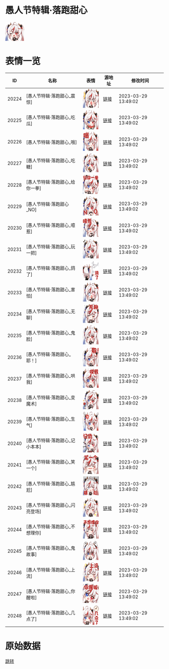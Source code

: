 # 愚人节特辑·落跑甜心

<img src="./cover.png" height="60" alt="cover" />

# 表情一览

|ID|名称|表情|源地址|修改时间|
|----|----|----|----|----|
|20224|[愚人节特辑·落跑甜心_震惊]|<img src="./pic/020224_%5B愚人节特辑·落跑甜心_震惊%5D.png" height="60" alt="震惊"/>|[链接](https://i0.hdslb.com/bfs/garb/item/00700f33b32f5035d12f411b787aa63b5075aa4f.png)|2023-03-29 13:49:02|
|20225|[愚人节特辑·落跑甜心_吃瓜]|<img src="./pic/020225_%5B愚人节特辑·落跑甜心_吃瓜%5D.png" height="60" alt="吃瓜"/>|[链接](https://i0.hdslb.com/bfs/garb/item/f05538c480d00412ecb4a16a42ee59167f7bb4f7.png)|2023-03-29 13:49:02|
|20226|[愚人节特辑·落跑甜心_哦]|<img src="./pic/020226_%5B愚人节特辑·落跑甜心_哦%5D.png" height="60" alt="哦"/>|[链接](https://i0.hdslb.com/bfs/garb/item/f16fe672525f522ba8f1845b1dac516b1ff14522.png)|2023-03-29 13:49:02|
|20227|[愚人节特辑·落跑甜心_吃糖]|<img src="./pic/020227_%5B愚人节特辑·落跑甜心_吃糖%5D.png" height="60" alt="吃糖"/>|[链接](https://i0.hdslb.com/bfs/garb/item/91f76e095a9535a42acbd1b80d27bb7308b7d127.png)|2023-03-29 13:49:02|
|20228|[愚人节特辑·落跑甜心_给你一拳]|<img src="./pic/020228_%5B愚人节特辑·落跑甜心_给你一拳%5D.png" height="60" alt="给你一拳"/>|[链接](https://i0.hdslb.com/bfs/garb/item/a7174b1a76d330d46e462a87de6772d1a19650a3.png)|2023-03-29 13:49:02|
|20229|[愚人节特辑·落跑甜心_NO]|<img src="./pic/020229_%5B愚人节特辑·落跑甜心_NO%5D.png" height="60" alt="NO"/>|[链接](https://i0.hdslb.com/bfs/garb/item/f0e78b6d8f0c45de7dcb64f494061a519436994c.png)|2023-03-29 13:49:02|
|20230|[愚人节特辑·落跑甜心_噫惹]|<img src="./pic/020230_%5B愚人节特辑·落跑甜心_噫惹%5D.png" height="60" alt="噫惹"/>|[链接](https://i0.hdslb.com/bfs/garb/item/57e0674e620ec6cff0c89d0ed8355ee5ca645b14.png)|2023-03-29 13:49:02|
|20231|[愚人节特辑·落跑甜心_玩一把]|<img src="./pic/020231_%5B愚人节特辑·落跑甜心_玩一把%5D.png" height="60" alt="玩一把"/>|[链接](https://i0.hdslb.com/bfs/garb/item/3f2b7b6e81e93e1c4e6c2f4cebabadaab9d6ce46.png)|2023-03-29 13:49:02|
|20232|[愚人节特辑·落跑甜心_鸽了]|<img src="./pic/020232_%5B愚人节特辑·落跑甜心_鸽了%5D.png" height="60" alt="鸽了"/>|[链接](https://i0.hdslb.com/bfs/garb/item/63a188b088f8656541764f020e4e04039cca7735.png)|2023-03-29 13:49:02|
|20233|[愚人节特辑·落跑甜心_害怕]|<img src="./pic/020233_%5B愚人节特辑·落跑甜心_害怕%5D.png" height="60" alt="害怕"/>|[链接](https://i0.hdslb.com/bfs/garb/item/cb559e47adc4b4c7f384c1b582b7a159946ee3be.png)|2023-03-29 13:49:02|
|20234|[愚人节特辑·落跑甜心_无聊]|<img src="./pic/020234_%5B愚人节特辑·落跑甜心_无聊%5D.png" height="60" alt="无聊"/>|[链接](https://i0.hdslb.com/bfs/garb/item/69ac5b1a7e50b885383bdd108e8c393fd686a16e.png)|2023-03-29 13:49:02|
|20235|[愚人节特辑·落跑甜心_鬼脸]|<img src="./pic/020235_%5B愚人节特辑·落跑甜心_鬼脸%5D.png" height="60" alt="鬼脸"/>|[链接](https://i0.hdslb.com/bfs/garb/item/05cab85043a64cf6ffbf5f77eb2782cd46365bbe.png)|2023-03-29 13:49:02|
|20236|[愚人节特辑·落跑甜心_耶！]|<img src="./pic/020236_%5B愚人节特辑·落跑甜心_耶！%5D.png" height="60" alt="耶！"/>|[链接](https://i0.hdslb.com/bfs/garb/item/06cbd08f5451b31d3d0622ffffe895a6dee61644.png)|2023-03-29 13:49:02|
|20237|[愚人节特辑·落跑甜心_哄我]|<img src="./pic/020237_%5B愚人节特辑·落跑甜心_哄我%5D.png" height="60" alt="哄我"/>|[链接](https://i0.hdslb.com/bfs/garb/item/7e08e1345ce05a55c0d105ef29b62c778379f472.png)|2023-03-29 13:49:02|
|20238|[愚人节特辑·落跑甜心_变魔术]|<img src="./pic/020238_%5B愚人节特辑·落跑甜心_变魔术%5D.png" height="60" alt="变魔术"/>|[链接](https://i0.hdslb.com/bfs/garb/item/9fcf30d6655c0aa20ca63413faae56a949aa1e06.png)|2023-03-29 13:49:02|
|20239|[愚人节特辑·落跑甜心_生气]|<img src="./pic/020239_%5B愚人节特辑·落跑甜心_生气%5D.png" height="60" alt="生气"/>|[链接](https://i0.hdslb.com/bfs/garb/item/435f7abd626d612cc2b5f150b61f86f8b8257954.png)|2023-03-29 13:49:02|
|20240|[愚人节特辑·落跑甜心_记小本本]|<img src="./pic/020240_%5B愚人节特辑·落跑甜心_记小本本%5D.png" height="60" alt="记小本本"/>|[链接](https://i0.hdslb.com/bfs/garb/item/2662f9f031cb15e6299c048698ce5fd6106a64bb.png)|2023-03-29 13:49:02|
|20241|[愚人节特辑·落跑甜心_笑一个]|<img src="./pic/020241_%5B愚人节特辑·落跑甜心_笑一个%5D.png" height="60" alt="笑一个"/>|[链接](https://i0.hdslb.com/bfs/garb/item/8df41ee95edbddfe17542c89eab2955fd6a902ab.png)|2023-03-29 13:49:02|
|20242|[愚人节特辑·落跑甜心_尴尬]|<img src="./pic/020242_%5B愚人节特辑·落跑甜心_尴尬%5D.png" height="60" alt="尴尬"/>|[链接](https://i0.hdslb.com/bfs/garb/item/009082d0dda1e8abde5b32a3eba9d1d2c298effa.png)|2023-03-29 13:49:02|
|20243|[愚人节特辑·落跑甜心_闪亮登场]|<img src="./pic/020243_%5B愚人节特辑·落跑甜心_闪亮登场%5D.png" height="60" alt="闪亮登场"/>|[链接](https://i0.hdslb.com/bfs/garb/item/fe064987343ed58dd6134c774b8ae98c308569ed.png)|2023-03-29 13:49:02|
|20244|[愚人节特辑·落跑甜心_不想理你]|<img src="./pic/020244_%5B愚人节特辑·落跑甜心_不想理你%5D.png" height="60" alt="不想理你"/>|[链接](https://i0.hdslb.com/bfs/garb/item/246c0f29819de1fddb63aa5e6c5ed4c8919a1df1.png)|2023-03-29 13:49:02|
|20245|[愚人节特辑·落跑甜心_鬼故事]|<img src="./pic/020245_%5B愚人节特辑·落跑甜心_鬼故事%5D.png" height="60" alt="鬼故事"/>|[链接](https://i0.hdslb.com/bfs/garb/item/225d72d934a903377eb5a5f0fa63680feb4c2d5f.png)|2023-03-29 13:49:02|
|20246|[愚人节特辑·落跑甜心_上流]|<img src="./pic/020246_%5B愚人节特辑·落跑甜心_上流%5D.png" height="60" alt="上流"/>|[链接](https://i0.hdslb.com/bfs/garb/item/6c5f3c09ca7b72fd47c248e3fdda1d43848cd13e.png)|2023-03-29 13:49:02|
|20247|[愚人节特辑·落跑甜心_你醒啦]|<img src="./pic/020247_%5B愚人节特辑·落跑甜心_你醒啦%5D.png" height="60" alt="你醒啦"/>|[链接](https://i0.hdslb.com/bfs/garb/item/1fb3b2911c823cf911d7a62e3bce23461cff8953.png)|2023-03-29 13:49:02|
|20248|[愚人节特辑·落跑甜心_几点了]|<img src="./pic/020248_%5B愚人节特辑·落跑甜心_几点了%5D.png" height="60" alt="几点了"/>|[链接](https://i0.hdslb.com/bfs/garb/item/b37dbaab654ca130a95779ff82d3f82da5ec150d.png)|2023-03-29 13:49:02|

# 原始数据

[跳转](./raw.json)

